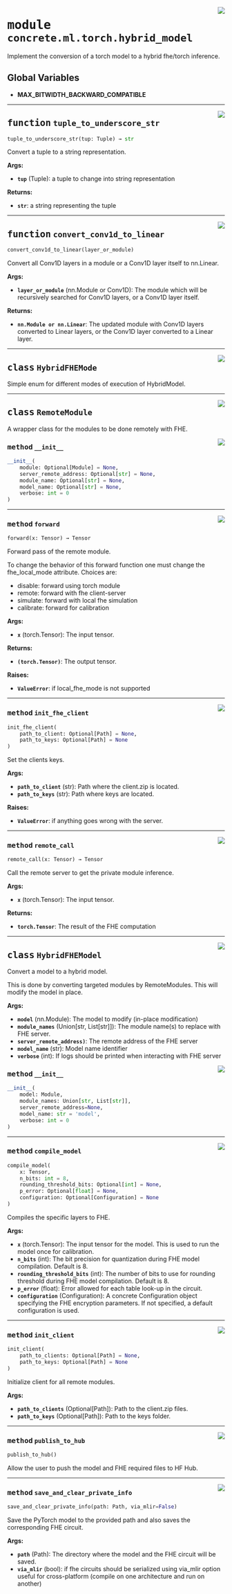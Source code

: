 <!-- markdownlint-disable -->

<a href="../../../src/concrete/ml/torch/hybrid_model.py#L0"><img align="right" style="float:right;" src="https://img.shields.io/badge/-source-cccccc?style=flat-square"></a>

# <kbd>module</kbd> `concrete.ml.torch.hybrid_model`

Implement the conversion of a torch model to a hybrid fhe/torch inference.

## **Global Variables**

- **MAX_BITWIDTH_BACKWARD_COMPATIBLE**

______________________________________________________________________

<a href="../../../src/concrete/ml/torch/hybrid_model.py#L33"><img align="right" style="float:right;" src="https://img.shields.io/badge/-source-cccccc?style=flat-square"></a>

## <kbd>function</kbd> `tuple_to_underscore_str`

```python
tuple_to_underscore_str(tup: Tuple) → str
```

Convert a tuple to a string representation.

**Args:**

- <b>`tup`</b> (Tuple):  a tuple to change into string representation

**Returns:**

- <b>`str`</b>:  a string representing the tuple

______________________________________________________________________

<a href="../../../src/concrete/ml/torch/hybrid_model.py#L46"><img align="right" style="float:right;" src="https://img.shields.io/badge/-source-cccccc?style=flat-square"></a>

## <kbd>function</kbd> `convert_conv1d_to_linear`

```python
convert_conv1d_to_linear(layer_or_module)
```

Convert all Conv1D layers in a module or a Conv1D layer itself to nn.Linear.

**Args:**

- <b>`layer_or_module`</b> (nn.Module or Conv1D):  The module which will be recursively searched  for Conv1D layers, or a Conv1D layer itself.

**Returns:**

- <b>`nn.Module or nn.Linear`</b>:  The updated module with Conv1D layers converted to Linear layers,  or the Conv1D layer converted to a Linear layer.

______________________________________________________________________

<a href="../../../src/concrete/ml/torch/hybrid_model.py#L24"><img align="right" style="float:right;" src="https://img.shields.io/badge/-source-cccccc?style=flat-square"></a>

## <kbd>class</kbd> `HybridFHEMode`

Simple enum for different modes of execution of HybridModel.

______________________________________________________________________

<a href="../../../src/concrete/ml/torch/hybrid_model.py#L86"><img align="right" style="float:right;" src="https://img.shields.io/badge/-source-cccccc?style=flat-square"></a>

## <kbd>class</kbd> `RemoteModule`

A wrapper class for the modules to be done remotely with FHE.

<a href="../../../src/concrete/ml/torch/hybrid_model.py#L89"><img align="right" style="float:right;" src="https://img.shields.io/badge/-source-cccccc?style=flat-square"></a>

### <kbd>method</kbd> `__init__`

```python
__init__(
    module: Optional[Module] = None,
    server_remote_address: Optional[str] = None,
    module_name: Optional[str] = None,
    model_name: Optional[str] = None,
    verbose: int = 0
)
```

______________________________________________________________________

<a href="../../../src/concrete/ml/torch/hybrid_model.py#L195"><img align="right" style="float:right;" src="https://img.shields.io/badge/-source-cccccc?style=flat-square"></a>

### <kbd>method</kbd> `forward`

```python
forward(x: Tensor) → Tensor
```

Forward pass of the remote module.

To change the behavior of this forward function one must change the fhe_local_mode attribute. Choices are:

- disable: forward using torch module
- remote: forward with fhe client-server
- simulate: forward with local fhe simulation
- calibrate: forward for calibration

**Args:**

- <b>`x`</b> (torch.Tensor):  The input tensor.

**Returns:**

- <b>`(torch.Tensor)`</b>:  The output tensor.

**Raises:**

- <b>`ValueError`</b>:  if local_fhe_mode is not supported

______________________________________________________________________

<a href="../../../src/concrete/ml/torch/hybrid_model.py#L111"><img align="right" style="float:right;" src="https://img.shields.io/badge/-source-cccccc?style=flat-square"></a>

### <kbd>method</kbd> `init_fhe_client`

```python
init_fhe_client(
    path_to_client: Optional[Path] = None,
    path_to_keys: Optional[Path] = None
)
```

Set the clients keys.

**Args:**

- <b>`path_to_client`</b> (str):  Path where the client.zip is located.
- <b>`path_to_keys`</b> (str):  Path where keys are located.

**Raises:**

- <b>`ValueError`</b>:  if anything goes wrong with the server.

______________________________________________________________________

<a href="../../../src/concrete/ml/torch/hybrid_model.py#L252"><img align="right" style="float:right;" src="https://img.shields.io/badge/-source-cccccc?style=flat-square"></a>

### <kbd>method</kbd> `remote_call`

```python
remote_call(x: Tensor) → Tensor
```

Call the remote server to get the private module inference.

**Args:**

- <b>`x`</b> (torch.Tensor):  The input tensor.

**Returns:**

- <b>`torch.Tensor`</b>:  The result of the FHE computation

______________________________________________________________________

<a href="../../../src/concrete/ml/torch/hybrid_model.py#L315"><img align="right" style="float:right;" src="https://img.shields.io/badge/-source-cccccc?style=flat-square"></a>

## <kbd>class</kbd> `HybridFHEModel`

Convert a model to a hybrid model.

This is done by converting targeted modules by RemoteModules. This will modify the model in place.

**Args:**

- <b>`model`</b> (nn.Module):  The model to modify (in-place modification)
- <b>`module_names`</b> (Union\[str, List\[str\]\]):  The module name(s) to replace with FHE server.
- <b>`server_remote_address)`</b>:  The remote address of the FHE server
- <b>`model_name`</b> (str):  Model name identifier
- <b>`verbose`</b> (int):  If logs should be printed when interacting with FHE server

<a href="../../../src/concrete/ml/torch/hybrid_model.py#L329"><img align="right" style="float:right;" src="https://img.shields.io/badge/-source-cccccc?style=flat-square"></a>

### <kbd>method</kbd> `__init__`

```python
__init__(
    model: Module,
    module_names: Union[str, List[str]],
    server_remote_address=None,
    model_name: str = 'model',
    verbose: int = 0
)
```

______________________________________________________________________

<a href="../../../src/concrete/ml/torch/hybrid_model.py#L431"><img align="right" style="float:right;" src="https://img.shields.io/badge/-source-cccccc?style=flat-square"></a>

### <kbd>method</kbd> `compile_model`

```python
compile_model(
    x: Tensor,
    n_bits: int = 8,
    rounding_threshold_bits: Optional[int] = None,
    p_error: Optional[float] = None,
    configuration: Optional[Configuration] = None
)
```

Compiles the specific layers to FHE.

**Args:**

- <b>`x`</b> (torch.Tensor):  The input tensor for the model. This is used to run the model  once for calibration.
- <b>`n_bits`</b> (int):  The bit precision for quantization during FHE model compilation.  Default is 8.
- <b>`rounding_threshold_bits`</b> (int):  The number of bits to use for rounding threshold during  FHE model compilation. Default is 8.
- <b>`p_error`</b> (float):  Error allowed for each table look-up in the circuit.
- <b>`configuration`</b> (Configuration):  A concrete Configuration object specifying the FHE  encryption parameters. If not specified, a default configuration is used.

______________________________________________________________________

<a href="../../../src/concrete/ml/torch/hybrid_model.py#L414"><img align="right" style="float:right;" src="https://img.shields.io/badge/-source-cccccc?style=flat-square"></a>

### <kbd>method</kbd> `init_client`

```python
init_client(
    path_to_clients: Optional[Path] = None,
    path_to_keys: Optional[Path] = None
)
```

Initialize client for all remote modules.

**Args:**

- <b>`path_to_clients`</b> (Optional\[Path\]):  Path to the client.zip files.
- <b>`path_to_keys`</b> (Optional\[Path\]):  Path to the keys folder.

______________________________________________________________________

<a href="../../../src/concrete/ml/torch/hybrid_model.py#L528"><img align="right" style="float:right;" src="https://img.shields.io/badge/-source-cccccc?style=flat-square"></a>

### <kbd>method</kbd> `publish_to_hub`

```python
publish_to_hub()
```

Allow the user to push the model and FHE required files to HF Hub.

______________________________________________________________________

<a href="../../../src/concrete/ml/torch/hybrid_model.py#L504"><img align="right" style="float:right;" src="https://img.shields.io/badge/-source-cccccc?style=flat-square"></a>

### <kbd>method</kbd> `save_and_clear_private_info`

```python
save_and_clear_private_info(path: Path, via_mlir=False)
```

Save the PyTorch model to the provided path and also saves the corresponding FHE circuit.

**Args:**

- <b>`path`</b> (Path):  The directory where the model and the FHE circuit will be saved.
- <b>`via_mlir`</b> (bool):  if fhe circuits should be serialized using via_mlir option  useful for cross-platform (compile on one architecture and run on another)
